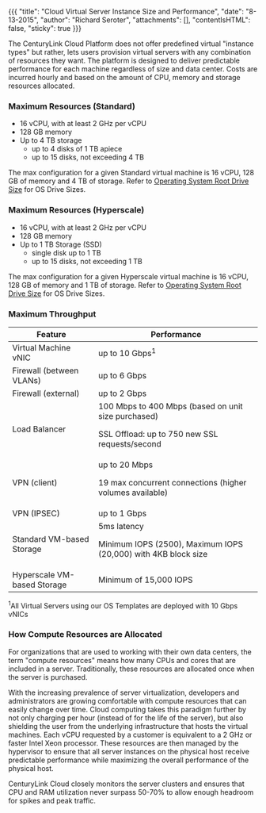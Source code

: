 {{{
  "title": "Cloud Virtual Server Instance Size and Performance",
  "date": "8-13-2015",
  "author": "Richard Seroter",
  "attachments": [],
  "contentIsHTML": false,
  "sticky": true
}}}

The CenturyLink Cloud Platform does not offer predefined virtual "instance types" but rather, lets users provision virtual servers with any combination of resources they want. The platform is designed to deliver predictable performance for each machine regardless of size and data center. Costs are incurred hourly and based on the amount of CPU, memory and storage resources allocated.

### Maximum Resources (Standard)

* 16 vCPU, with at least 2 GHz per vCPU
* 128 GB memory
* Up to 4 TB storage
    * up to 4 disks of 1 TB apiece
    * up to 15 disks, not exceeding 4 TB

The max configuration for a given Standard virtual machine is 16 vCPU, 128 GB of memory and 4 TB of storage. Refer to [Operating System Root Drive Size](../Servers/operating-system-root-drive-size.md) for OS Drive Sizes.

### Maximum Resources (Hyperscale)

* 16 vCPU, with at least 2 GHz per vCPU
* 128 GB memory
* Up to 1 TB Storage (SSD)
    * single disk up to 1 TB
    * up to 15 disks, not exceeding 1 TB

The max configuration for a given Hyperscale virtual machine is 16 vCPU, 128 GB of memory and 1 TB of storage. Refer to [Operating System Root Drive Size](../Servers/operating-system-root-drive-size.md) for OS Drive Sizes.

### Maximum Throughput

Feature|Performance
----------------------------|-----------------
Virtual Machine vNIC        | up to 10 Gbps<sup>1</sup>
Firewall (between VLANs)  	| up to 6 Gbps
Firewall (external) 		  	| up to 2 Gbps
Load Balancer						   	| 100 Mbps to 400 Mbps (based on unit size purchased)<p>SSL Offload: up to 750 new SSL requests/second
VPN (client)							  | up to 20 Mbps<p>19 max concurrent connections (higher volumes available)
VPN (IPSEC)                 | up to 1 Gbps
Standard VM-based Storage   | 5ms latency<p>Minimum IOPS (2500), Maximum IOPS (20,000) with 4KB block size
Hyperscale VM-based Storage | Minimum of 15,000 IOPS

<sup>1</sup>All Virtual Servers using our OS Templates are deployed with 10 Gbps vNICs

### How Compute Resources are Allocated

For organizations that are used to working with their own data centers, the term "compute resources" means how many CPUs and cores that are included in a server. Traditionally, these resources are allocated once when the server is purchased.

With the increasing prevalence of server virtualization, developers and administrators are growing comfortable with compute resources that can easily change over time. Cloud computing takes this paradigm further by not only charging per hour (instead of for the life of the server), but also shielding the user from the underlying infrastructure that hosts the virtual machines. Each vCPU requested by a customer is equivalent to a 2 GHz or faster Intel Xeon processor. These resources are then managed by the hypervisor to ensure that all server instances on the physical host receive predictable performance while maximizing the overall performance of the physical host.

CenturyLink Cloud closely monitors the server clusters and ensures that CPU and RAM utilization never surpass 50-70% to allow enough headroom for spikes and peak traffic.

